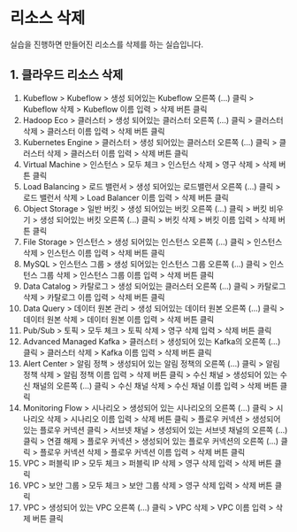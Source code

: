 # 리소스 삭제

실습을 진행하면 만들어진 리소스를 삭제를 하는 실습입니다.

## 1. 클라우드 리소스 삭제

1. Kubeflow > Kubeflow > 생성 되어있는 Kubeflow 오른쪽 (...) 클릭 > Kubeflow 삭제 > Kubeflow 이름 입력 > 삭제 버튼 클릭
2. Hadoop Eco > 클러스터 > 생성 되어있는 클러스터 오른쪽 (...) 클릭 > 클러스터 삭제 > 클러스터 이름 입력 > 삭제 버튼 클릭
3. Kubernetes Engine > 클러스터 > 생성 되어있는 클러스터 오른쪽 (...) 클릭 > 클러스터 삭제 > 클러스터 이름 입력 > 삭제 버튼 클릭
4. Virtual Machine > 인스턴스 > 모두 체크 > 인스턴스 삭제 > 영구 삭제 > 삭제 버튼 클릭
5. Load Balancing > 로드 밸런서 > 생성 되어있는 로드밸런서 오른쪽 (...) 클릭 > 로드 밸런서 삭제 > Load Balancer 이름 입력 > 삭제 버튼 클릭
6. Object Storage > 일반 버킷 > 생성 되어있는 버킷 오른쪽 (...) 클릭 > 버킷 비우기 > 생성 되어있는 버킷 오른쪽 (...) 클릭 > 버킷 삭제 > 버킷 이름 입력 > 삭제 버튼 클릭
7. File Storage > 인스턴스 > 생성 되어있는 인스턴스 오른쪽 (...) 클릭 > 인스턴스 삭제 > 인스턴스 이름 입력 > 삭제 버튼 클릭
8. MySQL > 인스턴스 그룹 > 생성 되어있는 인스턴스 그룹 오른쪽 (...) 클릭 > 인스턴스 그룹 삭제 > 인스턴스 그룹 이름 입력 > 삭제 버튼 클릭
9. Data Catalog > 카탈로그 > 생성 되어있는 클러스터 오른쪽 (...) 클릭 > 카탈로그 삭제 > 카탈로그 이름 입력 > 삭제 버튼 클릭
10. Data Query > 데이터 원본 관리 > 생성 되어있는 데이터 원본 오른쪽 (...) 클릭 > 데이터 원본 삭제 > 데이터 원본 이름 입력 > 삭제 버튼 클릭
11. Pub/Sub > 토픽 > 모두 체크 > 토픽 삭제 > 영구 삭제 입력 > 삭제 버튼 클릭
12. Advanced Managed Kafka > 클러스터 > 생성되어 있는 Kafka의 오른쪽 (...) 클릭 > 클러스터 삭제 > Kafka 이름 입력 > 삭제 버튼 클릭
13. Alert Center > 알림 정책 > 생성되어 있는 알림 정책의 오른쪽 (...) 클릭 > 알림 정책 삭제 > 알림 정책 이름 입력 > 삭제 버튼 클릭 > 수신 채널 > 생성되어 있는 수신 채널의 오른쪽 (...) 클릭 > 수신 채널 삭제 > 수신 채널 이름 입력 > 삭제 버튼 클릭
14. Monitoring Flow > 시나리오 > 생성되어 있는 시나리오의 오른쪽 (...) 클릭 > 시나리오 삭제 > 시나리오 이름 입력 > 삭제 버튼 클릭 > 플로우 커넥션 > 생성되어 있는 플로우 커넥션 클릭 > 서브넷 채널 > 생성되어 있는 서브넷 채널의 오른쪽 (...) 클릭 > 연결 해제 > 플로우 커넥션 > 생성되어 있는 플로우 커넥션의 오른쪽 (...) 클릭 > 플로우 커넥션 삭제 > 플로우 커넥션 이름 입력 > 삭제 버튼 클릭
15. VPC > 퍼블릭 IP > 모두 체크 > 퍼블릭 IP 삭제 > 영구 삭제 입력 > 삭제 버튼 클릭
16. VPC > 보안 그룹 > 모두 체크 > 보안 그룹 삭제 > 영구 삭제 입력 > 삭제 버튼 클릭
17. VPC > 생성되어 있는 VPC 오른쪽 (...) 클릭 > VPC 삭제 > VPC 이름 입력 > 삭제 버튼 클릭
